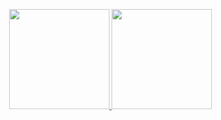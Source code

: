<div align="center">
  <a href="https://github.com/nangelejunior">
  <img height="180em" src="https://github-readme-stats.vercel.app/api?username=nangelejunior&show_icons=true&theme=dark&include_all_commits=true&count_private=true"/>
  <img height="180em" src="https://github-readme-stats.vercel.app/api/top-langs/?username=nangelejunior&layout=compact&langs_count=7&theme=dark"/>
</div>
